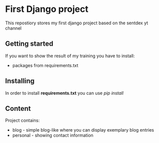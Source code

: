 # First Django project

This repostiory stores my first django project based on the sentdex yt channel

## Getting started

If you want to show the result of my training you have to install:
-  packages from requirements.txt

## Installing 

In order to install **requirements.txt** you can use *pip install*

## Content

Project contains:
- blog - simple blog-like where you can display exemplary blog entries
- personal - showing contact information
